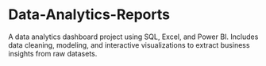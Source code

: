 # Data-Analytics-Reports
A data analytics dashboard project using SQL, Excel, and Power BI. Includes data cleaning, modeling, and interactive visualizations to extract business insights from raw datasets.
